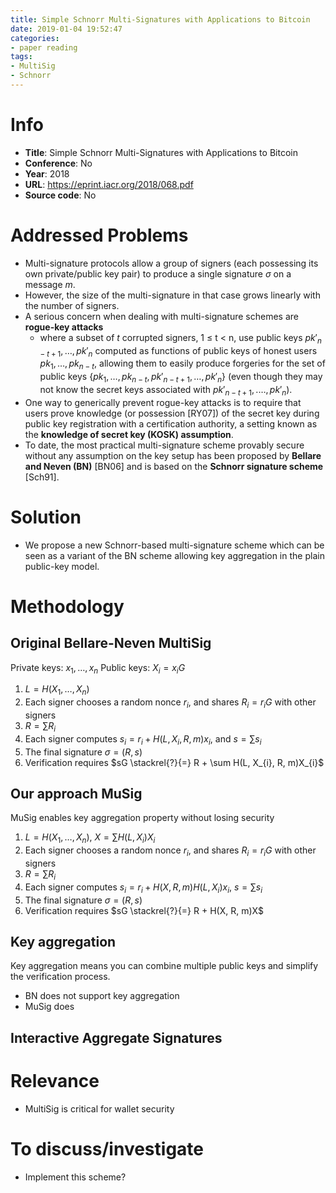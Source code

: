 ```yaml
---
title: Simple Schnorr Multi-Signatures with Applications to Bitcoin
date: 2019-01-04 19:52:47
categories:
- paper reading
tags:
- MultiSig
- Schnorr
---
```




# Info

- **Title**: Simple Schnorr Multi-Signatures with Applications to Bitcoin
- **Conference**: No
- **Year**: 2018
- **URL**: https://eprint.iacr.org/2018/068.pdf
- **Source code**: No

# Addressed Problems

- Multi-signature protocols allow a group of signers (each possessing its own private/public key pair) to produce a single signature $\sigma$ on a message $m$.
- However, the size of the multi-signature in that case grows linearly with the number of signers.
- A serious concern when dealing with multi-signature schemes are **rogue-key attacks**
  - where a subset of $t$ corrupted signers, 1 ≤ t < n, use public keys $pk'_{n−t+1}, \dots , pk'_{n}$ computed as functions of public keys of honest users $pk_{1}, \dots , pk_{n−t}$, allowing them to easily produce forgeries for the set of public keys $\{pk_{1}, \dots , pk_{n−t}, pk'_{n−t+1}, \dots , pk'_{n}\}$ (even though they may not know the secret keys associated with $pk'_{n−t+1}, . \dots , pk'_{n}$).
- One way to generically prevent rogue-key attacks is to require that users prove knowledge (or possession [RY07]) of the secret key during public key registration with a certification authority, a setting known as the **knowledge of secret key (KOSK) assumption**.
- To date, the most practical multi-signature scheme provably secure without any assumption on the key setup has been proposed by **Bellare and Neven (BN)** [BN06] and is based on the **Schnorr signature scheme** [Sch91].

# Solution

- We propose a new Schnorr-based multi-signature scheme which can be seen as a variant of the BN scheme allowing key aggregation in the plain public-key model.

# Methodology

## Original Bellare-Neven MultiSig

Private keys: $x_{1}, \dots , x_{n}$
Public keys: $X_{i} = x_{i}G$

1. $L = H(X_{1}, \dots , X_{n})$
2. Each signer chooses a random nonce $r_{i}$, and shares $R_{i} = r_{i}G$ with other signers
3. $R = \sum R_{i}$
4. Each signer computes $s_{i} = r_{i} + H(L, X_{i}, R, m)x_{i}$, and $s = \sum s_{i}$
5. The final signature $\sigma = (R, s)$ 
6. Verification requires $sG \stackrel{?}{=} R + \sum H(L, X_{i}, R, m)X_{i}$

## Our approach MuSig

MuSig enables key aggregation property without losing security

1. $L = H(X_{1}, \dots , X_{n})$, $X = \sum H(L, X_{i})X_{i}$
2. Each signer chooses a random nonce $r_{i}$, and shares $R_{i} = r_{i}G$ with other signers
3. $R = \sum R_{i}$
4. Each signer computes $s_{i} = r_{i} + H(X, R, m)H(L, X_{i})x_{i}$, $s = \sum s_{i}$
5. The final signature $\sigma = (R, s)$
6. Verification requires $sG \stackrel{?}{=} R + H(X, R, m)X$

## Key aggregation

Key aggregation means you can combine multiple public keys and simplify the verification process.

- BN does not support key aggregation
- MuSig does

## Interactive Aggregate Signatures



# Relevance

- MultiSig is critical for wallet security

# To discuss/investigate

- Implement this scheme?